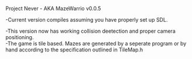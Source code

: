 Project Never - AKA MazeWarrio
v0.0.5

-Current version compiles assuming you have properly set up SDL.

-This version now has working collision deetection and proper camera positioning.  
-The game is tile based.  Mazes are generated by a seperate program or by hand according to the specification outlined in TileMap.h